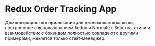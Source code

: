 # Redux Order Tracking App

Демонстрационное приложение для отслеживания заказов, построенное с использованием Redux и Normalizr.
Верстка, стили и взаимодействие с бэкендом полностью совпадают с другими примерами, меняется только стейт‑менеджер.

